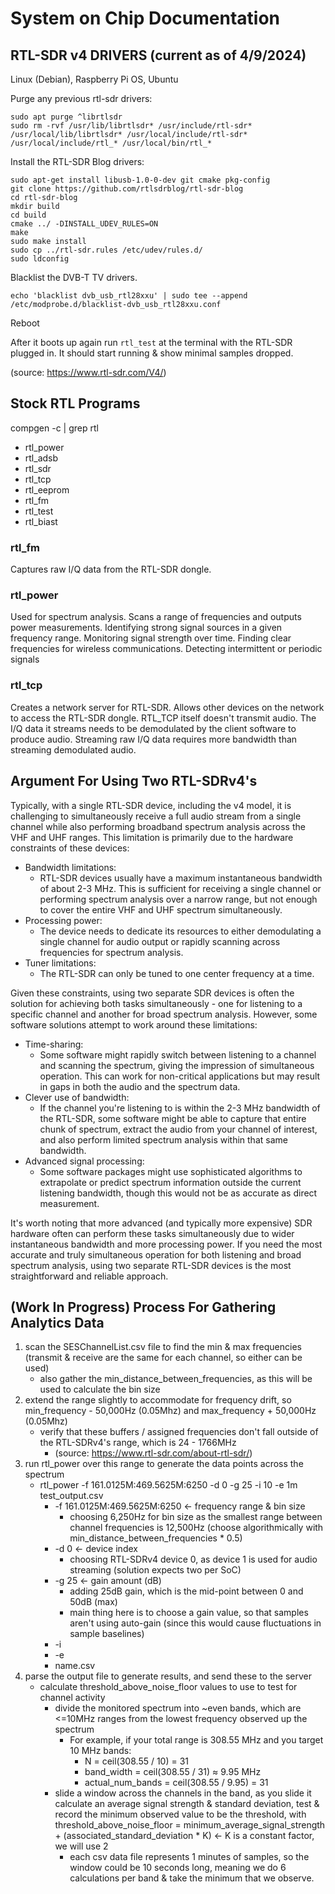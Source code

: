 # System on Chip Documentation
## RTL-SDR v4 DRIVERS (current as of 4/9/2024)
Linux (Debian), Raspberry Pi OS, Ubuntu

Purge any previous rtl-sdr drivers:

	sudo apt purge ^librtlsdr
	sudo rm -rvf /usr/lib/librtlsdr* /usr/include/rtl-sdr* /usr/local/lib/librtlsdr* /usr/local/include/rtl-sdr* /usr/local/include/rtl_* /usr/local/bin/rtl_*

Install the RTL-SDR Blog drivers:

	sudo apt-get install libusb-1.0-0-dev git cmake pkg-config
	git clone https://github.com/rtlsdrblog/rtl-sdr-blog
	cd rtl-sdr-blog
	mkdir build
	cd build
	cmake ../ -DINSTALL_UDEV_RULES=ON
	make
	sudo make install
	sudo cp ../rtl-sdr.rules /etc/udev/rules.d/
	sudo ldconfig

Blacklist the DVB-T TV drivers.

	echo 'blacklist dvb_usb_rtl28xxu' | sudo tee --append /etc/modprobe.d/blacklist-dvb_usb_rtl28xxu.conf

Reboot

After it boots up again run `rtl_test` at the terminal with the RTL-SDR plugged in. It should start running & show minimal samples dropped.

(source: https://www.rtl-sdr.com/V4/)

## Stock RTL Programs
compgen -c | grep rtl
- rtl_power
- rtl_adsb
- rtl_sdr
- rtl_tcp
- rtl_eeprom
- rtl_fm
- rtl_test
- rtl_biast

### rtl_fm
Captures raw I/Q data from the RTL-SDR dongle.

### rtl_power
Used for spectrum analysis. Scans a range of frequencies and outputs power measurements. Identifying strong signal sources in a given frequency range. Monitoring signal strength over time. Finding clear frequencies for wireless communications. Detecting intermittent or periodic signals

### rtl_tcp
Creates a network server for RTL-SDR. Allows other devices on the network to access the RTL-SDR dongle. RTL_TCP itself doesn't transmit audio. The I/Q data it streams needs to be demodulated by the client software to produce audio. Streaming raw I/Q data requires more bandwidth than streaming demodulated audio.

## Argument For Using Two RTL-SDRv4's
Typically, with a single RTL-SDR device, including the v4 model, it is challenging to simultaneously receive a full audio stream from a single channel while also performing broadband spectrum analysis across the VHF and UHF ranges. This limitation is primarily due to the hardware constraints of these devices:
* Bandwidth limitations: 
  * RTL-SDR devices usually have a maximum instantaneous bandwidth of about 2-3 MHz. This is sufficient for receiving a single channel or performing spectrum analysis over a narrow range, but not enough to cover the entire VHF and UHF spectrum simultaneously.
* Processing power: 
  * The device needs to dedicate its resources to either demodulating a single channel for audio output or rapidly scanning across frequencies for spectrum analysis.
* Tuner limitations: 
  * The RTL-SDR can only be tuned to one center frequency at a time.

Given these constraints, using two separate SDR devices is often the solution for achieving both tasks simultaneously - one for listening to a specific channel and another for broad spectrum analysis. However, some software solutions attempt to work around these limitations:
* Time-sharing: 
  * Some software might rapidly switch between listening to a channel and scanning the spectrum, giving the impression of simultaneous operation. This can work for non-critical applications but may result in gaps in both the audio and the spectrum data.
* Clever use of bandwidth: 
  * If the channel you're listening to is within the 2-3 MHz bandwidth of the RTL-SDR, some software might be able to capture that entire chunk of spectrum, extract the audio from your channel of interest, and also perform limited spectrum analysis within that same bandwidth.
* Advanced signal processing: 
  * Some software packages might use sophisticated algorithms to extrapolate or predict spectrum information outside the current listening bandwidth, though this would not be as accurate as direct measurement.

It's worth noting that more advanced (and typically more expensive) SDR hardware often can perform these tasks simultaneously due to wider instantaneous bandwidth and more processing power. If you need the most accurate and truly simultaneous operation for both listening and broad spectrum analysis, using two separate RTL-SDR devices is the most straightforward and reliable approach.

## (Work In Progress) Process For Gathering Analytics Data
1. scan the SESChannelList.csv file to find the min & max frequencies (transmit & receive are the same for each channel, so either can be used)
   - also gather the min_distance_between_frequencies, as this will be used to calculate the bin size
2. extend the range slightly to accommodate for frequency drift, so min_frequency - 50,000Hz (0.05Mhz) and max_frequency + 50,000Hz (0.05Mhz)
   - verify that these buffers / assigned frequencies don't fall outside of the RTL-SDRv4's range, which is 24 - 1766MHz
     - (source: https://www.rtl-sdr.com/about-rtl-sdr/)
3. run rtl_power over this range to generate the data points across the spectrum
   - rtl_power -f 161.0125M:469.5625M:6250 -d 0 -g 25 -i 10 -e 1m test_output.csv
     - -f 161.0125M:469.5625M:6250		← frequency range & bin size
       - choosing 6,250Hz for bin size as the smallest range between channel frequencies is 12,500Hz (choose algorithmically with min_distance_between_frequencies * 0.5)
     - -d 0						← device index
       - choosing RTL-SDRv4 device 0, as device 1 is used for audio streaming (solution expects two per SoC)
     - -g 25						← gain amount (dB)
       - adding 25dB gain, which is the mid-point between 0 and 50dB (max)
       - main thing here is to choose a gain value, so that samples aren't using auto-gain (since this would cause fluctuations in sample baselines)
     - -i
     - -e
     - name.csv
4. parse the output file to generate results, and send these to the server
   - calculate threshold_above_noise_floor values to use to test for channel activity
     - divide the monitored spectrum into ~even bands, which are <=10MHz ranges from the lowest frequency observed up the spectrum
       - For example, if your total range is 308.55 MHz and you target 10 MHz bands:
         - N = ceil(308.55 / 10) = 31
         - band_width = ceil(308.55 / 31) ≈ 9.95 MHz
         - actual_num_bands = ceil(308.55 / 9.95) = 31
     - slide a window across the channels in the band, as you slide it calculate an average signal strength & standard deviation, test & record the minimum observed value to be the threshold, with threshold_above_noise_floor = minimum_average_signal_strength + (associated_standard_deviation * K) ← K is a constant factor, we will use 2
       - each csv data file represents 1 minutes of samples, so the window could be 10 seconds long, meaning we do 6 calculations per band & take the minimum that we observe.
